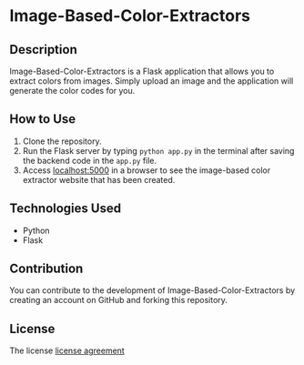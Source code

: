 # Image-Based-Color-Extractors

## Description
Image-Based-Color-Extractors is a Flask application that allows you to extract colors from images. Simply upload an image and the application will generate the color codes for you.

## How to Use
1. Clone the repository.
2. Run the Flask server by typing `python app.py` in the terminal after saving the backend code in the `app.py` file.
3. Access [localhost:5000](http://localhost:5000) in a browser to see the image-based color extractor website that has been created.

## Technologies Used
- Python
- Flask

## Contribution
You can contribute to the development of Image-Based-Color-Extractors by creating an account on GitHub and forking this repository.

## License
The license <a href="https://github.com/zufarrizal/Image-Based-Color-Extractors?tab=MIT-1-ov-file">license agreement</a>
